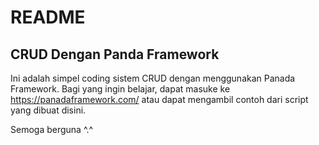 README
======

CRUD Dengan Panda Framework
------------

Ini adalah simpel coding sistem CRUD dengan menggunakan Panada Framework.
Bagi yang ingin belajar, dapat masuke ke https://panadaframework.com/ atau dapat
mengambil contoh dari script yang dibuat disini.

Semoga berguna ^.^


